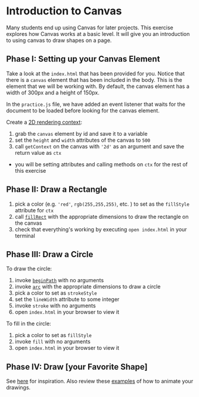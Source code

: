 # Introduction to Canvas

Many students end up using Canvas for later projects. This exercise
explores how Canvas works at a basic level. It will give you an
introduction to using canvas to draw shapes on a page.

## Phase I: Setting up your Canvas Element

Take a look at the `index.html` that has been provided for you. Notice
that there is a `canvas` element that has been included in the body.
This is the element that we will be working with. By default, the canvas
element has a width of 300px and a height of 150px.

In the `practice.js` file, we have added an event listener that waits
for the document to be loaded before looking for the canvas element.

Create a [2D rendering context][CanvasRenderingContext2D]:

1. grab the `canvas` element by id and save it to a variable
1. set the `height` and `width` attributes of the canvas to `500`
1. call `getContext` on the canvas with `'2d'` as an argument and save
the return value as `ctx`
  + you will be setting attributes and calling methods on `ctx` for the
rest of this exercise

## Phase II: Draw a Rectangle

1. pick a color (e.g. `'red'`, `rgb(255,255,255)`, etc. ) to set as the
`fillStyle` attribute for `ctx`
1. call [`fillRect`][fillRect] with the appropriate dimensions to draw
the rectangle on the canvas
1. check that everything's working by executing `open index.html` in
your terminal

## Phase III: Draw a Circle

To draw the circle:

1. invoke [`beginPath`][beginPath] with no arguments
1. invoke [`arc`][arc] with the appropriate dimensions to draw a circle
1. pick a color to set as `strokeStyle`
1. set the `lineWidth` attribute to some integer
1. invoke `stroke` with no arguments
1. open `index.html` in your browser to view it

To fill in the circle:

1. pick a color to set as `fillStyle`
1. invoke `fill` with no arguments
1. open `index.html` in your browser to view it

## Phase IV: Draw [your Favorite Shape]
See [here][shapes] for inspiration. Also review these
[examples][animation] of how to animate your drawings.   

[CanvasRenderingContext2D]: https://developer.mozilla.org/en-US/docs/Web/API/CanvasRenderingContext2D
[fillRect]: https://developer.mozilla.org/en-US/docs/Web/API/CanvasRenderingContext2D/fillRect
[beginPath]: https://developer.mozilla.org/en-US/docs/Web/API/CanvasRenderingContext2D/beginPath
[arc]: https://developer.mozilla.org/en-US/docs/Web/API/CanvasRenderingContext2D/arc
[shapes]: https://developer.mozilla.org/en-US/docs/Web/API/Canvas_API/Tutorial/Drawing_shapes
[animation]: https://developer.mozilla.org/en-US/docs/Web/API/Canvas_API/Tutorial/Basic_animations
